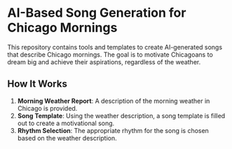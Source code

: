 # AI-Based Song Generation for Chicago Mornings

This repository contains tools and templates to create AI-generated songs that describe Chicago mornings. The goal is to motivate Chicagoans to dream big and achieve their aspirations, regardless of the weather.

## How It Works

1. **Morning Weather Report**: A description of the morning weather in Chicago is provided.
2. **Song Template**: Using the weather description, a song template is filled out to create a motivational song.
3. **Rhythm Selection**: The appropriate rhythm for the song is chosen based on the weather description.
